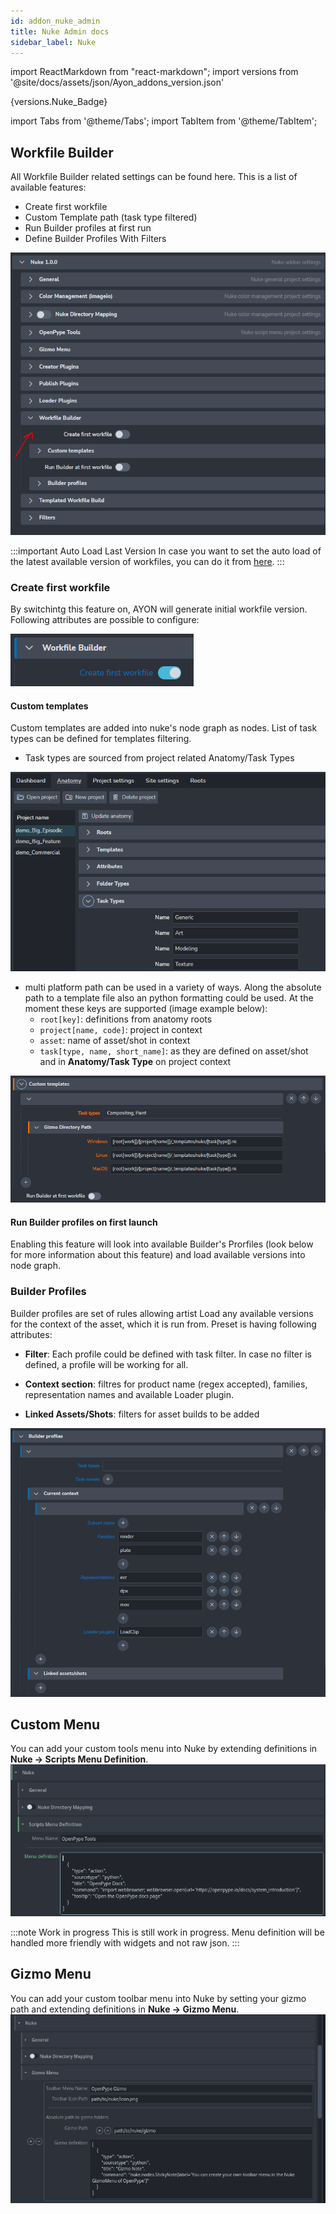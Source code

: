 ```yaml
---
id: addon_nuke_admin
title: Nuke Admin docs
sidebar_label: Nuke
---
```


import ReactMarkdown from "react-markdown";
import versions from '@site/docs/assets/json/Ayon_addons_version.json'

<ReactMarkdown>
{versions.Nuke_Badge}
</ReactMarkdown>

import Tabs from '@theme/Tabs';
import TabItem from '@theme/TabItem';


## Workfile Builder

All Workfile Builder related settings can be found here. This is a list of available features:
- Create first workfile
- Custom Template path (task type filtered)
- Run Builder profiles at first run
- Define Builder Profiles With Filters


![nuke_workfile_options_location](assets/nuke_workfile_builder_location.png)


:::important Auto Load Last Version
In case you want to set the auto load of the latest available version of workfiles, you can do it from [here](project_settings_core#open-last-workfile-at-launch).
:::

### Create first workfile

By switchintg this feature on, AYON will generate initial workfile version. Following attributes are possible to configure:


![nuke_workfile_options_create_first_version](assets/nuke_workfile_builder_create_first_workfile.png)


#### Custom templates
Custom templates are added into nuke's node graph as nodes. List of task types can be defined for templates filtering.

- Task types are sourced from project related Anatomy/Task Types


![nuke_workfile_builder_template_task_type](assets/nuke_workfile_builder_template_task_type.png)


 - multi platform path can be used in a variety of ways. Along the absolute path to a template file also an python formatting could be used. At the moment these keys are supported (image example below):
   - `root[key]`: definitions from anatomy roots
   - `project[name, code]`: project in context
   - `asset`: name of asset/shot in context
   - `task[type, name, short_name]`: as they are defined on asset/shot and in **Anatomy/Task Type** on project context

![nuke_workfile_builder_template_anatomy](assets/nuke_workfile_builder_template_anatomy.png)

#### Run Builder profiles on first launch
Enabling this feature will look into available Builder's Prorfiles (look below for more information about this feature) and load available versions into node graph.

### Builder Profiles
Builder profiles are set of rules allowing artist Load any available versions for the context of the asset, which it is run from. Preset is having following attributes:

- **Filter**: Each profile could be defined with task filter. In case no filter is defined, a profile will be working for all.

- **Context section**: filtres for product name (regex accepted), families, representation names and available Loader plugin.

- **Linked Assets/Shots**: filters for asset builds to be added


![nuke_workfile_builder_profiles](assets/nuke_workfile_builder_profiles.png)

## Custom Menu
You can add your custom tools menu into Nuke by extending definitions in **Nuke -> Scripts Menu Definition**.
![Custom menu definition](assets/nuke-admin_scriptsmenu.png)

:::note Work in progress
This is still work in progress. Menu definition will be handled more friendly with widgets and not
raw json.
:::

## Gizmo Menu
You can add your custom toolbar menu into Nuke by setting your gizmo path and extending definitions in **Nuke -> Gizmo Menu**.
![Custom menu definition](assets/nuke-admin_gizmomenu.png)

